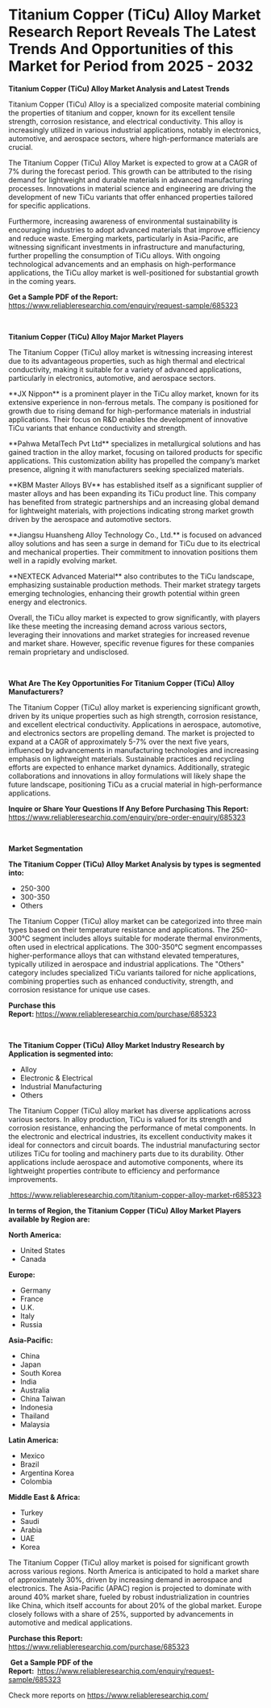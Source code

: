 <p><h1>Titanium Copper (TiCu) Alloy Market Research Report Reveals The Latest Trends And Opportunities of this Market for Period from 2025 - 2032</h1></p><p><strong>Titanium Copper (TiCu) Alloy Market Analysis and Latest Trends</strong></p>
<p><p>Titanium Copper (TiCu) Alloy is a specialized composite material combining the properties of titanium and copper, known for its excellent tensile strength, corrosion resistance, and electrical conductivity. This alloy is increasingly utilized in various industrial applications, notably in electronics, automotive, and aerospace sectors, where high-performance materials are crucial.</p><p>The Titanium Copper (TiCu) Alloy Market is expected to grow at a CAGR of 7% during the forecast period. This growth can be attributed to the rising demand for lightweight and durable materials in advanced manufacturing processes. Innovations in material science and engineering are driving the development of new TiCu variants that offer enhanced properties tailored for specific applications. </p><p>Furthermore, increasing awareness of environmental sustainability is encouraging industries to adopt advanced materials that improve efficiency and reduce waste. Emerging markets, particularly in Asia-Pacific, are witnessing significant investments in infrastructure and manufacturing, further propelling the consumption of TiCu alloys. With ongoing technological advancements and an emphasis on high-performance applications, the TiCu alloy market is well-positioned for substantial growth in the coming years.</p></p>
<p><strong>Get a Sample PDF of the Report:&nbsp;</strong> <a href="https://www.reliableresearchiq.com/enquiry/request-sample/685323?utm_campaign=3279&utm_medium=2&utm_source=Github&utm_content=ia&utm_term=03042025&utm_id=titanium-copper-ticu-alloy">https://www.reliableresearchiq.com/enquiry/request-sample/685323</a></p>
<p>&nbsp;</p>
<p><strong>Titanium Copper (TiCu) Alloy Major Market Players</strong></p>
<p><p>The Titanium Copper (TiCu) alloy market is witnessing increasing interest due to its advantageous properties, such as high thermal and electrical conductivity, making it suitable for a variety of advanced applications, particularly in electronics, automotive, and aerospace sectors.</p><p>**JX Nippon** is a prominent player in the TiCu alloy market, known for its extensive experience in non-ferrous metals. The company is positioned for growth due to rising demand for high-performance materials in industrial applications. Their focus on R&D enables the development of innovative TiCu variants that enhance conductivity and strength.</p><p>**Pahwa MetalTech Pvt Ltd** specializes in metallurgical solutions and has gained traction in the alloy market, focusing on tailored products for specific applications. This customization ability has propelled the company’s market presence, aligning it with manufacturers seeking specialized materials.</p><p>**KBM Master Alloys BV** has established itself as a significant supplier of master alloys and has been expanding its TiCu product line. This company has benefited from strategic partnerships and an increasing global demand for lightweight materials, with projections indicating strong market growth driven by the aerospace and automotive sectors.</p><p>**Jiangsu Huansheng Alloy Technology Co., Ltd.** is focused on advanced alloy solutions and has seen a surge in demand for TiCu due to its electrical and mechanical properties. Their commitment to innovation positions them well in a rapidly evolving market.</p><p>**NEXTECK Advanced Material** also contributes to the TiCu landscape, emphasizing sustainable production methods. Their market strategy targets emerging technologies, enhancing their growth potential within green energy and electronics.</p><p>Overall, the TiCu alloy market is expected to grow significantly, with players like these meeting the increasing demand across various sectors, leveraging their innovations and market strategies for increased revenue and market share. However, specific revenue figures for these companies remain proprietary and undisclosed.</p></p>
<p>&nbsp;</p>
<p><strong>What Are The Key Opportunities For Titanium Copper (TiCu) Alloy Manufacturers?</strong></p>
<p><p>The Titanium Copper (TiCu) alloy market is experiencing significant growth, driven by its unique properties such as high strength, corrosion resistance, and excellent electrical conductivity. Applications in aerospace, automotive, and electronics sectors are propelling demand. The market is projected to expand at a CAGR of approximately 5-7% over the next five years, influenced by advancements in manufacturing technologies and increasing emphasis on lightweight materials. Sustainable practices and recycling efforts are expected to enhance market dynamics. Additionally, strategic collaborations and innovations in alloy formulations will likely shape the future landscape, positioning TiCu as a crucial material in high-performance applications.</p></p>
<p><strong>Inquire or Share Your Questions If Any Before Purchasing This Report:</strong> <a href="https://www.reliableresearchiq.com/enquiry/pre-order-enquiry/685323?utm_campaign=3279&utm_medium=2&utm_source=Github&utm_content=ia&utm_term=03042025&utm_id=titanium-copper-ticu-alloy">https://www.reliableresearchiq.com/enquiry/pre-order-enquiry/685323</a></p>
<p>&nbsp;</p>
<p><strong>Market Segmentation</strong></p>
<p><strong>The Titanium Copper (TiCu) Alloy Market Analysis by types is segmented into:</strong></p>
<p><ul><li>250-300</li><li>300-350</li><li>Others</li></ul></p>
<p><p>The Titanium Copper (TiCu) alloy market can be categorized into three main types based on their temperature resistance and applications. The 250-300°C segment includes alloys suitable for moderate thermal environments, often used in electrical applications. The 300-350°C segment encompasses higher-performance alloys that can withstand elevated temperatures, typically utilized in aerospace and industrial applications. The "Others" category includes specialized TiCu variants tailored for niche applications, combining properties such as enhanced conductivity, strength, and corrosion resistance for unique use cases.</p></p>
<p><strong>Purchase this Report:&nbsp;</strong><a href="https://www.reliableresearchiq.com/purchase/685323?utm_campaign=3279&utm_medium=2&utm_source=Github&utm_content=ia&utm_term=03042025&utm_id=titanium-copper-ticu-alloy">https://www.reliableresearchiq.com/purchase/685323</a></p>
<p>&nbsp;</p>
<p><strong>The Titanium Copper (TiCu) Alloy Market Industry Research by Application is segmented into:</strong></p>
<p><ul><li>Alloy</li><li>Electronic & Electrical</li><li>Industrial Manufacturing</li><li>Others</li></ul></p>
<p><p>The Titanium Copper (TiCu) alloy market has diverse applications across various sectors. In alloy production, TiCu is valued for its strength and corrosion resistance, enhancing the performance of metal components. In the electronic and electrical industries, its excellent conductivity makes it ideal for connectors and circuit boards. The industrial manufacturing sector utilizes TiCu for tooling and machinery parts due to its durability. Other applications include aerospace and automotive components, where its lightweight properties contribute to efficiency and performance improvements.</p></p>
<p><a href="https://www.reliableresearchiq.com/titanium-copper-alloy-market-r685323?utm_campaign=3279&utm_medium=2&utm_source=Github&utm_content=ia&utm_term=03042025&utm_id=titanium-copper-ticu-alloy">&nbsp;https://www.reliableresearchiq.com/titanium-copper-alloy-market-r685323</a></p>
<p><strong>In terms of Region, the Titanium Copper (TiCu) Alloy Market Players available by Region are:</strong></p>
<p>
    <p> <strong> North America: </strong>
        <ul>
            <li>United States</li>
            <li>Canada</li>
        </ul>
        </p> 
    <p> <strong> Europe: </strong>
        <ul>
            <li>Germany</li>
            <li>France</li>
            <li>U.K.</li>
            <li>Italy</li>
            <li>Russia</li>
        </ul>
        </p> 
    <p> <strong> Asia-Pacific: </strong>
        <ul>
            <li>China</li>
            <li>Japan</li>
            <li>South Korea</li>
            <li>India</li>
            <li>Australia</li>
            <li>China Taiwan</li>
            <li>Indonesia</li>
            <li>Thailand</li>
            <li>Malaysia</li>
        </ul>
        </p> 
    <p> <strong> Latin America: </strong>
        <ul>
            <li>Mexico</li>
            <li>Brazil</li>
            <li>Argentina Korea</li>
            <li>Colombia</li>
        </ul>
        </p> 
    <p> <strong> Middle East & Africa: </strong>
        <ul>
            <li>Turkey</li>
            <li>Saudi</li>
            <li>Arabia</li>
            <li>UAE</li>
            <li>Korea</li>
        </ul>
    </p>
    </p>
<p><p>The Titanium Copper (TiCu) alloy market is poised for significant growth across various regions. North America is anticipated to hold a market share of approximately 30%, driven by increasing demand in aerospace and electronics. The Asia-Pacific (APAC) region is projected to dominate with around 40% market share, fueled by robust industrialization in countries like China, which itself accounts for about 20% of the global market. Europe closely follows with a share of 25%, supported by advancements in automotive and medical applications.</p></p>
<p><strong>Purchase this Report: </strong><a href="https://www.reliableresearchiq.com/purchase/685323?utm_campaign=3279&utm_medium=2&utm_source=Github&utm_content=ia&utm_term=03042025&utm_id=titanium-copper-ticu-alloy">https://www.reliableresearchiq.com/purchase/685323</a></p>
<p>&nbsp;<strong>Get a Sample PDF of the Report:&nbsp;&nbsp;</strong><a href="https://www.reliableresearchiq.com/enquiry/request-sample/685323?utm_campaign=3279&utm_medium=2&utm_source=Github&utm_content=ia&utm_term=03042025&utm_id=titanium-copper-ticu-alloy">https://www.reliableresearchiq.com/enquiry/request-sample/685323</a></p>
<p><strong></strong></p>
<p>Check more reports on <a href="https://www.reliableresearchiq.com/?utm_campaign=3279&utm_medium=2&utm_source=Github&utm_content=ia&utm_term=03042025&utm_id=titanium-copper-ticu-alloy">https://www.reliableresearchiq.com/</a></p>